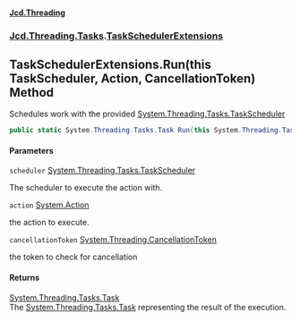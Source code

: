 #### [Jcd.Threading](index.md 'index')
### [Jcd.Threading.Tasks](Jcd.Threading.Tasks.md 'Jcd.Threading.Tasks').[TaskSchedulerExtensions](TaskSchedulerExtensions.md 'Jcd.Threading.Tasks.TaskSchedulerExtensions')

## TaskSchedulerExtensions.Run(this TaskScheduler, Action, CancellationToken) Method

Schedules work with the provided [System.Threading.Tasks.TaskScheduler](https://docs.microsoft.com/en-us/dotnet/api/System.Threading.Tasks.TaskScheduler 'System.Threading.Tasks.TaskScheduler')

```csharp
public static System.Threading.Tasks.Task Run(this System.Threading.Tasks.TaskScheduler scheduler, System.Action action, System.Threading.CancellationToken cancellationToken);
```
#### Parameters

<a name='Jcd.Threading.Tasks.TaskSchedulerExtensions.Run(thisSystem.Threading.Tasks.TaskScheduler,System.Action,System.Threading.CancellationToken).scheduler'></a>

`scheduler` [System.Threading.Tasks.TaskScheduler](https://docs.microsoft.com/en-us/dotnet/api/System.Threading.Tasks.TaskScheduler 'System.Threading.Tasks.TaskScheduler')

The scheduler to execute the action with.

<a name='Jcd.Threading.Tasks.TaskSchedulerExtensions.Run(thisSystem.Threading.Tasks.TaskScheduler,System.Action,System.Threading.CancellationToken).action'></a>

`action` [System.Action](https://docs.microsoft.com/en-us/dotnet/api/System.Action 'System.Action')

the action to execute.

<a name='Jcd.Threading.Tasks.TaskSchedulerExtensions.Run(thisSystem.Threading.Tasks.TaskScheduler,System.Action,System.Threading.CancellationToken).cancellationToken'></a>

`cancellationToken` [System.Threading.CancellationToken](https://docs.microsoft.com/en-us/dotnet/api/System.Threading.CancellationToken 'System.Threading.CancellationToken')

the token to check for cancellation

#### Returns
[System.Threading.Tasks.Task](https://docs.microsoft.com/en-us/dotnet/api/System.Threading.Tasks.Task 'System.Threading.Tasks.Task')  
The [System.Threading.Tasks.Task](https://docs.microsoft.com/en-us/dotnet/api/System.Threading.Tasks.Task 'System.Threading.Tasks.Task') representing the result of the execution.